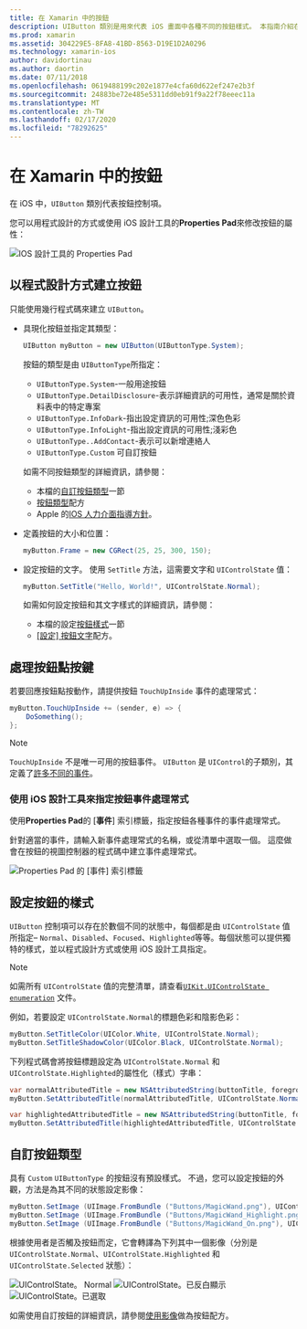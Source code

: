 ```yaml
---
title: 在 Xamarin 中的按鈕
description: UIButton 類別是用來代表 iOS 畫面中各種不同的按鈕樣式。 本指南介紹在 iOS 中使用按鈕的不同選項。
ms.prod: xamarin
ms.assetid: 304229E5-8FA8-41BD-8563-D19E1D2A0296
ms.technology: xamarin-ios
author: davidortinau
ms.author: daortin
ms.date: 07/11/2018
ms.openlocfilehash: 0619488199c202e1877e4cfa60d622ef247e2b3f
ms.sourcegitcommit: 24883be72e485e5311dd0eb91f9a22f78eeec11a
ms.translationtype: MT
ms.contentlocale: zh-TW
ms.lasthandoff: 02/17/2020
ms.locfileid: "78292625"
---
```

# <a name="buttons-in-xamarinios"></a>在 Xamarin 中的按鈕

在 iOS 中，`UIButton` 類別代表按鈕控制項。

您可以用程式設計的方式或使用 iOS 設計工具的**Properties Pad**來修改按鈕的屬性：

![IOS 設計工具的 Properties Pad](buttons-images/properties.png "IOS 設計工具的 Properties Pad")

## <a name="creating-a-button-programmatically"></a>以程式設計方式建立按鈕

只能使用幾行程式碼來建立 `UIButton`。

- 具現化按鈕並指定其類型：

  ```csharp
  UIButton myButton = new UIButton(UIButtonType.System);
  ```

  按鈕的類型是由 `UIButtonType`所指定：

  - `UIButtonType.System`-一般用途按鈕
  - `UIButtonType.DetailDisclosure`-表示詳細資訊的可用性，通常是關於資料表中的特定專案
  - `UIButtonType.InfoDark`-指出設定資訊的可用性;深色色彩
  - `UIButtonType.InfoLight`-指出設定資訊的可用性;淺彩色
  - `UIButtonType..AddContact`-表示可以新增連絡人
  - `UIButtonType.Custom` 可自訂按鈕

  如需不同按鈕類型的詳細資訊，請參閱：
  
  - 本檔的[自訂按鈕類型](#custom-button-types)一節
  - [按鈕類型](https://github.com/xamarin/recipes/tree/master/Recipes/ios/standard_controls/buttons/create_different_types_of_buttons)配方
  - Apple 的[IOS 人力介面指導方針](https://developer.apple.com/design/human-interface-guidelines/ios/controls/buttons/)。

- 定義按鈕的大小和位置：

  ```csharp
  myButton.Frame = new CGRect(25, 25, 300, 150);
  ```

- 設定按鈕的文字。 使用 `SetTitle` 方法，這需要文字和 `UIControlState` 值：

  ```csharp
  myButton.SetTitle("Hello, World!", UIControlState.Normal);
  ```

  如需如何設定按鈕和其文字樣式的詳細資訊，請參閱：

  - 本檔的設定[按鈕樣式](#styling-a-button)一節
  - [[設定] 按鈕文字](https://github.com/xamarin/recipes/tree/master/Recipes/ios/standard_controls/buttons/set_button_text)配方。

## <a name="handling-a-button-tap"></a>處理按鈕點按鍵

若要回應按鈕點按動作，請提供按鈕 `TouchUpInside` 事件的處理常式：

```csharp
myButton.TouchUpInside += (sender, e) => {
    DoSomething();
};
```

> [!NOTE]
> `TouchUpInside` 不是唯一可用的按鈕事件。 `UIButton` 是 `UIControl`的子類別，其定義了[許多不同的事件](xref:UIKit.UIControlEvent)。

### <a name="using-the-ios-designer-to-specify-button-event-handlers"></a>使用 iOS 設計工具來指定按鈕事件處理常式

使用**Properties Pad**的 [**事件**] 索引標籤，指定按鈕各種事件的事件處理常式。

針對適當的事件，請輸入新事件處理常式的名稱，或從清單中選取一個。 這麼做會在按鈕的視圖控制器的程式碼中建立事件處理常式。

![Properties Pad 的 [事件] 索引標籤](buttons-images/image1.png "Properties Pad 的 [事件] 索引標籤")

## <a name="styling-a-button"></a>設定按鈕的樣式

`UIButton` 控制項可以存在於數個不同的狀態中，每個都是由 `UIControlState` 值所指定– `Normal`、`Disabled`、`Focused`、`Highlighted`等等。每個狀態可以提供獨特的樣式，並以程式設計方式或使用 iOS 設計工具指定。

> [!NOTE]
> 如需所有 `UIControlState` 值的完整清單，請查看[`UIKit.UIControlState enumeration`](xref:UIKit.UIControlState)
> 文件。

例如，若要設定 `UIControlState.Normal`的標題色彩和陰影色彩：

```csharp
myButton.SetTitleColor(UIColor.White, UIControlState.Normal);
myButton.SetTitleShadowColor(UIColor.Black, UIControlState.Normal);
```

下列程式碼會將按鈕標題設定為 `UIControlState.Normal` 和 `UIControlState.Highlighted`的屬性化（樣式）字串：

```csharp
var normalAttributedTitle = new NSAttributedString(buttonTitle, foregroundColor: UIColor.Blue, strikethroughStyle: NSUnderlineStyle.Single);
myButton.SetAttributedTitle(normalAttributedTitle, UIControlState.Normal);

var highlightedAttributedTitle = new NSAttributedString(buttonTitle, foregroundColor: UIColor.Green, strikethroughStyle: NSUnderlineStyle.Thick);
myButton.SetAttributedTitle(highlightedAttributedTitle, UIControlState.Highlighted);
```

## <a name="custom-button-types"></a>自訂按鈕類型

具有 `Custom` `UIButtonType` 的按鈕沒有預設樣式。 不過，您可以設定按鈕的外觀，方法是為其不同的狀態設定影像：

```csharp
myButton.SetImage (UIImage.FromBundle ("Buttons/MagicWand.png"), UIControlState.Normal);
myButton.SetImage (UIImage.FromBundle ("Buttons/MagicWand_Highlight.png"), UIControlState.Highlighted);
myButton.SetImage (UIImage.FromBundle ("Buttons/MagicWand_On.png"), UIControlState.Selected);
```

根據使用者是否觸及按鈕而定，它會轉譯為下列其中一個影像（分別是`UIControlState.Normal`、`UIControlState.Highlighted` 和 `UIControlState.Selected` 狀態）：

![UIControlState。 Normal](buttons-images/image22.png "UIControlState. Normal")
![UIControlState。已反白顯示](buttons-images/image23.png "UIControlState。反白顯示")
![UIControlState。已選取](buttons-images/image24.png "UIControlState。已選取")

如需使用自訂按鈕的詳細資訊，請參閱[使用影像](https://github.com/xamarin/recipes/tree/master/Recipes/ios/standard_controls/buttons/use_an_image_for_a_button)做為按鈕配方。
